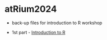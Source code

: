 # atRium2024
- back-up files for introduction to R workshop

- 1st part - [Introduction to R](atRium2024_intro_handout.qmd)
